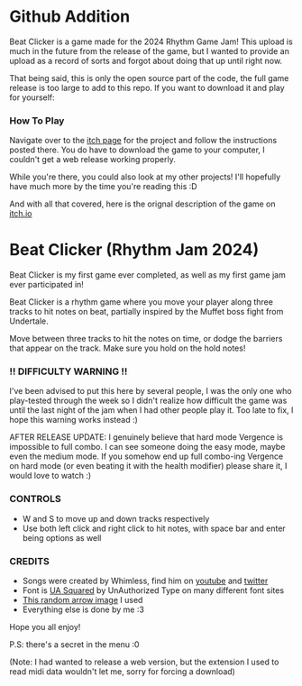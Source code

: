 <h1>Github Addition</h1>
<p>Beat Clicker is a game made for the 2024 Rhythm Game Jam! This upload is much in the future from the release of the game, but I wanted to provide an upload as a record of sorts and forgot about doing that up until right now.</p>
<p>That being said, this is only the open source part of the code, the full game release is too large to add to this repo. If you want to download it and play for yourself:</p>
<h3>How To Play</h3>
<p>Navigate over to the <a href="https://huntingautumn.itch.io/beatclicker">itch page</a> for the project and follow the instructions posted there. You do have to download the game to your computer, I couldn't get a web release working properly.</p>
<p>While you're there, you could also look at my other projects! I'll hopefully have much more by the time you're reading this :D</p>
<p>And with all that covered, here is the orignal description of the game on <a href="https://itch.io/">itch.io</a></p>

<h1>Beat Clicker (Rhythm Jam 2024)</h1>
<p>Beat Clicker is my first game ever completed, as well as my first game jam ever participated in!</p>
<p>Beat Clicker is a rhythm game where you move your player along three tracks to hit notes on beat, partially inspired by the Muffet boss fight from Undertale.</p>
<p>Move between three tracks to hit the notes on time, or dodge the barriers that appear on the track. Make sure you hold on the hold notes!<br></p>
<h3>!! DIFFICULTY WARNING !!</h3>
<p>I've been advised to put this here by several people, I was the only one who play-tested through the week so I didn't realize how difficult the game was until the last night of the jam when I had other people play it. Too late to fix, I hope this warning works instead :)</p>
<p>AFTER RELEASE UPDATE: I genuinely believe that hard mode Vergence is impossible to full combo. I can see someone doing the easy mode, maybe even the medium mode. If you somehow end up full combo-ing Vergence on hard mode (or even beating it with the health modifier) please share it, I would love to watch :)<br></p>
<h3>CONTROLS</h3>
<ul><li>W and S to move up and down tracks respectively</li><li>Use both left click and right click to hit notes, with space bar and enter being options as well</li></ul>
<h3>CREDITS</h3>
<ul><li>Songs were created by Whimless, find him on <a href="https://www.youtube.com/channel/UCLb1GQp4WO6lrA5IUN_XU0Q" rel="nofollow noopener" referrerpolicy="origin">youtube</a> and <a href="https://twitter.com/Whimless" rel="nofollow noopener" referrerpolicy="origin">twitter<br></a></li><li><span></span>Font is <a href="https://www.dafont.com/ua-squared.font" rel="nofollow noopener" referrerpolicy="origin">UA Squared</a> by UnAuthorized Type on many different font sites</li><li><a href="https://www.downloadclipart.net/browse/22859/white-curved-arrow-clipart" rel="nofollow noopener" referrerpolicy="origin">This random arrow image</a> I used </li><li>Everything else is done by me :3</li></ul>
<p>Hope you all enjoy!</p>
<p>P.S: there's a secret in the menu :0<br></p>
<p>(Note: I had wanted to release a web version, but the extension I used to read midi data wouldn't let me, sorry for forcing a download)<br><br></p>
